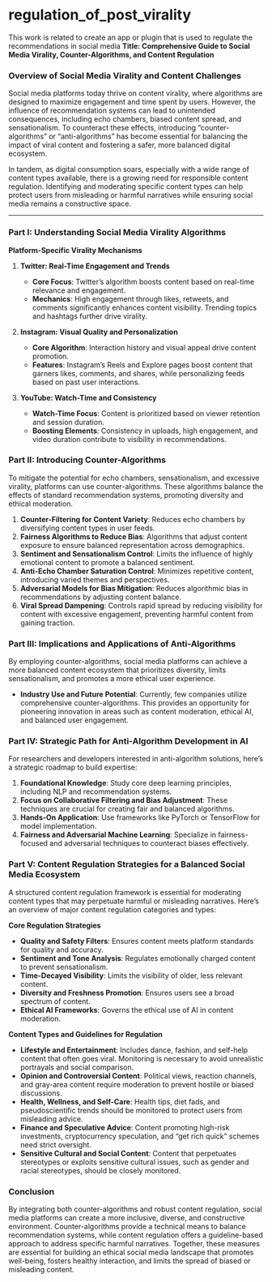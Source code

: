 # regulation_of_post_virality
This work is related to create an app or plugin that is used to regulate the recommendations in social media
**Title: Comprehensive Guide to Social Media Virality, Counter-Algorithms, and Content Regulation**

### Overview of Social Media Virality and Content Challenges

Social media platforms today thrive on content virality, where algorithms are designed to maximize engagement and time spent by users. However, the influence of recommendation systems can lead to unintended consequences, including echo chambers, biased content spread, and sensationalism. To counteract these effects, introducing “counter-algorithms” or “anti-algorithms” has become essential for balancing the impact of viral content and fostering a safer, more balanced digital ecosystem.

In tandem, as digital consumption soars, especially with a wide range of content types available, there is a growing need for responsible content regulation. Identifying and moderating specific content types can help protect users from misleading or harmful narratives while ensuring social media remains a constructive space.

---

### Part I: Understanding Social Media Virality Algorithms

**Platform-Specific Virality Mechanisms**

1. **Twitter: Real-Time Engagement and Trends**
   - **Core Focus**: Twitter’s algorithm boosts content based on real-time relevance and engagement.
   - **Mechanics**: High engagement through likes, retweets, and comments significantly enhances content visibility. Trending topics and hashtags further drive virality.

2. **Instagram: Visual Quality and Personalization**
   - **Core Algorithm**: Interaction history and visual appeal drive content promotion.
   - **Features**: Instagram’s Reels and Explore pages boost content that garners likes, comments, and shares, while personalizing feeds based on past user interactions.

3. **YouTube: Watch-Time and Consistency**
   - **Watch-Time Focus**: Content is prioritized based on viewer retention and session duration.
   - **Boosting Elements**: Consistency in uploads, high engagement, and video duration contribute to visibility in recommendations.

### Part II: Introducing Counter-Algorithms

To mitigate the potential for echo chambers, sensationalism, and excessive virality, platforms can use counter-algorithms. These algorithms balance the effects of standard recommendation systems, promoting diversity and ethical moderation.

1. **Counter-Filtering for Content Variety**: Reduces echo chambers by diversifying content types in user feeds.
2. **Fairness Algorithms to Reduce Bias**: Algorithms that adjust content exposure to ensure balanced representation across demographics.
3. **Sentiment and Sensationalism Control**: Limits the influence of highly emotional content to promote a balanced sentiment.
4. **Anti-Echo Chamber Saturation Control**: Minimizes repetitive content, introducing varied themes and perspectives.
5. **Adversarial Models for Bias Mitigation**: Reduces algorithmic bias in recommendations by adjusting content balance.
6. **Viral Spread Dampening**: Controls rapid spread by reducing visibility for content with excessive engagement, preventing harmful content from gaining traction.

### Part III: Implications and Applications of Anti-Algorithms

By employing counter-algorithms, social media platforms can achieve a more balanced content ecosystem that prioritizes diversity, limits sensationalism, and promotes a more ethical user experience.

- **Industry Use and Future Potential**: Currently, few companies utilize comprehensive counter-algorithms. This provides an opportunity for pioneering innovation in areas such as content moderation, ethical AI, and balanced user engagement.

### Part IV: Strategic Path for Anti-Algorithm Development in AI

For researchers and developers interested in anti-algorithm solutions, here’s a strategic roadmap to build expertise:

1. **Foundational Knowledge**: Study core deep learning principles, including NLP and recommendation systems.
2. **Focus on Collaborative Filtering and Bias Adjustment**: These techniques are crucial for creating fair and balanced algorithms.
3. **Hands-On Application**: Use frameworks like PyTorch or TensorFlow for model implementation.
4. **Fairness and Adversarial Machine Learning**: Specialize in fairness-focused and adversarial techniques to counteract biases effectively.

### Part V: Content Regulation Strategies for a Balanced Social Media Ecosystem

A structured content regulation framework is essential for moderating content types that may perpetuate harmful or misleading narratives. Here’s an overview of major content regulation categories and types:

**Core Regulation Strategies**
- **Quality and Safety Filters**: Ensures content meets platform standards for quality and accuracy.
- **Sentiment and Tone Analysis**: Regulates emotionally charged content to prevent sensationalism.
- **Time-Decayed Visibility**: Limits the visibility of older, less relevant content.
- **Diversity and Freshness Promotion**: Ensures users see a broad spectrum of content.
- **Ethical AI Frameworks**: Governs the ethical use of AI in content moderation.

**Content Types and Guidelines for Regulation**
- **Lifestyle and Entertainment**: Includes dance, fashion, and self-help content that often goes viral. Monitoring is necessary to avoid unrealistic portrayals and social comparison.
- **Opinion and Controversial Content**: Political views, reaction channels, and gray-area content require moderation to prevent hostile or biased discussions.
- **Health, Wellness, and Self-Care**: Health tips, diet fads, and pseudoscientific trends should be monitored to protect users from misleading advice.
- **Finance and Speculative Advice**: Content promoting high-risk investments, cryptocurrency speculation, and “get rich quick” schemes need strict oversight.
- **Sensitive Cultural and Social Content**: Content that perpetuates stereotypes or exploits sensitive cultural issues, such as gender and racial stereotypes, should be closely monitored.

### Conclusion

By integrating both counter-algorithms and robust content regulation, social media platforms can create a more inclusive, diverse, and constructive environment. Counter-algorithms provide a technical means to balance recommendation systems, while content regulation offers a guideline-based approach to address specific harmful narratives. Together, these measures are essential for building an ethical social media landscape that promotes well-being, fosters healthy interaction, and limits the spread of biased or misleading content.

